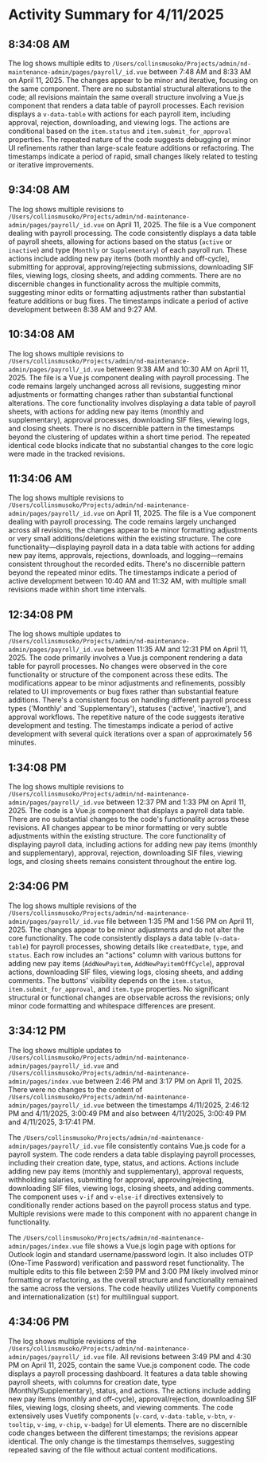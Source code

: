 # Activity Summary for 4/11/2025

## 8:34:08 AM
The log shows multiple edits to `/Users/collinsmusoko/Projects/admin/nd-maintenance-admin/pages/payroll/_id.vue` between 7:48 AM and 8:33 AM on April 11, 2025.  The changes appear to be minor and iterative, focusing on the same component.  There are no substantial structural alterations to the code; all revisions maintain the same overall structure involving a Vue.js component that renders a data table of payroll processes.  Each revision displays a `v-data-table` with actions for each payroll item, including approval, rejection, downloading, and viewing logs.  The actions are conditional based on the `item.status` and `item.submit_for_approval` properties. The repeated nature of the code suggests debugging or minor UI refinements rather than large-scale feature additions or refactoring.  The timestamps indicate a period of rapid, small changes likely related to testing or iterative improvements.


## 9:34:08 AM
The log shows multiple revisions to `/Users/collinsmusoko/Projects/admin/nd-maintenance-admin/pages/payroll/_id.vue` on April 11, 2025.  The file is a Vue component dealing with payroll processing.  The code consistently displays a data table of payroll sheets, allowing for actions based on the status (`active` or `inactive`) and type (`Monthly` or `Supplementary`) of each payroll run.  These actions include adding new pay items (both monthly and off-cycle), submitting for approval, approving/rejecting submissions, downloading SIF files, viewing logs, closing sheets, and adding comments.  There are no discernible changes in functionality across the multiple commits, suggesting minor edits or formatting adjustments rather than substantial feature additions or bug fixes.  The timestamps indicate a period of active development between 8:38 AM and 9:27 AM.


## 10:34:08 AM
The log shows multiple revisions to `/Users/collinsmusoko/Projects/admin/nd-maintenance-admin/pages/payroll/_id.vue` between 9:38 AM and 10:30 AM on April 11, 2025.  The file is a Vue.js component dealing with payroll processing.  The code remains largely unchanged across all revisions, suggesting minor adjustments or formatting changes rather than substantial functional alterations.  The core functionality involves displaying a data table of payroll sheets, with actions for adding new pay items (monthly and supplementary), approval processes, downloading SIF files, viewing logs, and closing sheets.  There is no discernible pattern in the timestamps beyond the clustering of updates within a short time period.  The repeated identical code blocks indicate that no substantial changes to the core logic were made in the tracked revisions.


## 11:34:06 AM
The log shows multiple revisions to `/Users/collinsmusoko/Projects/admin/nd-maintenance-admin/pages/payroll/_id.vue` on April 11, 2025.  The file is a Vue component dealing with payroll processing.  The code remains largely unchanged across all revisions; the changes appear to be minor formatting adjustments or very small additions/deletions within the existing structure. The core functionality—displaying payroll data in a data table with actions for adding new pay items, approvals, rejections, downloads, and logging—remains consistent throughout the recorded edits.  There's no discernible pattern beyond the repeated minor edits.  The timestamps indicate a period of active development between 10:40 AM and 11:32 AM, with multiple small revisions made within short time intervals.


## 12:34:08 PM
The log shows multiple updates to `/Users/collinsmusoko/Projects/admin/nd-maintenance-admin/pages/payroll/_id.vue` between 11:35 AM and 12:31 PM on April 11, 2025.  The code primarily involves a Vue.js component rendering a data table for payroll processes.  No changes were observed in the core functionality or structure of the component across these edits. The modifications appear to be minor adjustments and refinements, possibly related to UI improvements or bug fixes rather than substantial feature additions.  There's a consistent focus on handling different payroll process types ('Monthly' and 'Supplementary'), statuses ('active', 'inactive'), and approval workflows.  The repetitive nature of the code suggests iterative development and testing.  The timestamps indicate a period of active development with several quick iterations over a span of approximately 56 minutes.


## 1:34:08 PM
The log shows multiple revisions to `/Users/collinsmusoko/Projects/admin/nd-maintenance-admin/pages/payroll/_id.vue`  between 12:37 PM and 1:33 PM on April 11, 2025.  The code is a Vue.js component that displays a payroll data table.  There are no substantial changes to the code's functionality across these revisions.  All changes appear to be minor formatting or very subtle adjustments within the existing structure.  The core functionality of displaying payroll data, including actions for adding new pay items (monthly and supplementary), approval, rejection, downloading SIF files, viewing logs, and closing sheets remains consistent throughout the entire log.


## 2:34:06 PM
The log shows multiple revisions of the `/Users/collinsmusoko/Projects/admin/nd-maintenance-admin/pages/payroll/_id.vue` file between 1:35 PM and 1:56 PM on April 11, 2025.  The changes appear to be minor adjustments and do not alter the core functionality.  The code consistently displays a data table (`v-data-table`) for payroll processes, showing details like `createdDate`, `type`, and `status`.  Each row includes an "actions" column with various buttons for adding new pay items (`AddNewPayitem`, `AddNewPayitemOffCycle`), approval actions, downloading SIF files, viewing logs, closing sheets, and adding comments.  The buttons' visibility depends on the `item.status`, `item.submit_for_approval`, and `item.type` properties.  No significant structural or functional changes are observable across the revisions; only minor code formatting and whitespace differences are present.


## 3:34:12 PM
The log shows multiple updates to `/Users/collinsmusoko/Projects/admin/nd-maintenance-admin/pages/payroll/_id.vue` and `/Users/collinsmusoko/Projects/admin/nd-maintenance-admin/pages/index.vue` between 2:46 PM and 3:17 PM on April 11, 2025.  There were no changes to the content of `/Users/collinsmusoko/Projects/admin/nd-maintenance-admin/pages/payroll/_id.vue` between the timestamps 4/11/2025, 2:46:12 PM and 4/11/2025, 3:00:49 PM and also between 4/11/2025, 3:00:49 PM and 4/11/2025, 3:17:41 PM.


The `/Users/collinsmusoko/Projects/admin/nd-maintenance-admin/pages/payroll/_id.vue` file consistently contains Vue.js code for a payroll system.  The code renders a data table displaying payroll processes, including their creation date, type, status, and actions. Actions include adding new pay items (monthly and supplementary), approval requests, withholding salaries, submitting for approval, approving/rejecting, downloading SIF files, viewing logs, closing sheets, and adding comments. The component uses `v-if` and `v-else-if` directives extensively to conditionally render actions based on the payroll process status and type.  Multiple revisions were made to this component with no apparent change in functionality.

The `/Users/collinsmusoko/Projects/admin/nd-maintenance-admin/pages/index.vue` file shows a Vue.js login page with options for Outlook login and standard username/password login. It also includes OTP (One-Time Password) verification and password reset functionality.  The multiple edits to this file between 2:59 PM and 3:00 PM likely involved minor formatting or refactoring, as the overall structure and functionality remained the same across the versions. The code heavily utilizes Vuetify components and internationalization (`$t`) for multilingual support.


## 4:34:06 PM
The log shows multiple revisions of the `/Users/collinsmusoko/Projects/admin/nd-maintenance-admin/pages/payroll/_id.vue` file.  All revisions between 3:49 PM and 4:30 PM on April 11, 2025, contain the same Vue.js component code.  The code displays a payroll processing dashboard. It features a data table showing payroll sheets, with columns for creation date, type (Monthly/Supplementary), status, and actions.  The actions include adding new pay items (monthly and off-cycle), approval/rejection, downloading SIF files, viewing logs, closing sheets, and viewing comments.  The code extensively uses Vuetify components (`v-card`, `v-data-table`, `v-btn`, `v-tooltip`, `v-img`, `v-chip`, `v-badge`) for UI elements.  There are no discernible code changes between the different timestamps; the revisions appear identical.  The only change is the timestamps themselves, suggesting repeated saving of the file without actual content modifications.
